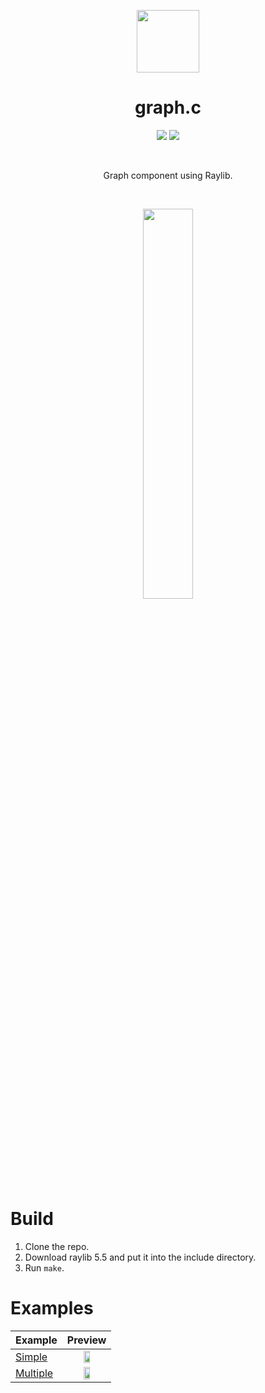 <p align="center">
  <img src="https://github.com/user-attachments/assets/47084ab8-0d49-4bd9-82b9-4ffb5e55efc6" width=100>
</p>
<h1 align="center">
  graph.c
</h1>
<p align="center">
  <img src=https://img.shields.io/badge/-%2300599C?style=for-the-badge&logo=c&logoColor=white>
  <img src=https://img.shields.io/badge/RAYLIB-FFFFFF?style=for-the-badge&logo=raylib&logoColor=black>
</p>
<br>
<p align="center">
  Graph component using Raylib.
</p>
<br>
<p align="center">
  <img width=40% src=https://github.com/user-attachments/assets/b432f42b-50c9-4470-80f8-3c6017e4939c />
</p>

# Build

1. Clone the repo.
2. Download raylib 5.5 and put it into the include directory.
3. Run ``make``.

# Examples
| Example | Preview |
|---------|---------|
| [Simple](./examples/simple.c) | <div align="center"><img width=40% src="https://github.com/user-attachments/assets/b432f42b-50c9-4470-80f8-3c6017e4939c" /></div> |
| [Multiple](./examples/multiple.c) | <div align="center"><img width=40% src="https://github.com/user-attachments/assets/e5794451-c6ee-49b8-9218-82598aac38e3" /></div> |
